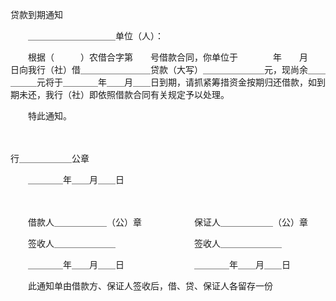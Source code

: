 



贷款到期通知



 

　　＿＿＿＿＿＿＿＿＿＿单位（人）：

　　根据（　　　）农借合字第　　号借款合同，你单位于　　　　年　　月　　日向我行（社）借＿＿＿＿＿＿＿＿贷款（大写）＿＿＿＿＿＿＿元，现尚余＿＿＿＿＿元将于＿＿＿＿年＿＿月＿＿日到期，请抓紧筹措资金按期归还借款，如到期未还，我行（社）即依照借款合同有关规定予以处理。

　　特此通知。

　　


 行＿＿＿＿＿＿公章　
 
　　＿＿＿＿年＿＿月＿＿日
 
　　



　　借款人＿＿＿＿＿＿（公）章　　　　　　保证人＿＿＿＿＿＿（公）章

　　签收人＿＿＿＿＿＿＿　　　　　　　　　签收人＿＿＿＿＿＿＿

　　＿＿＿＿年＿＿月＿＿日　　　　　　　　＿＿＿＿年＿＿月＿＿日　　

　　此通知单由借款方、保证人签收后，借、贷、保证人各留存一份

　　